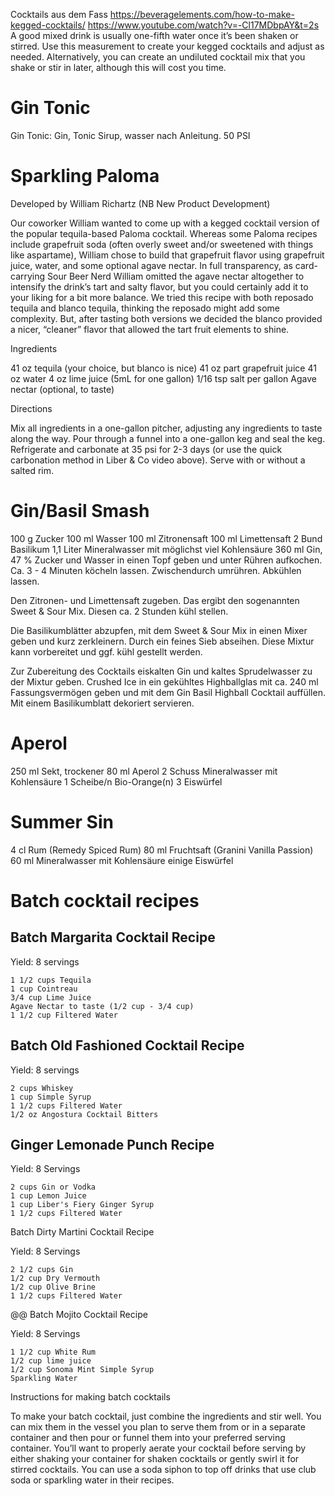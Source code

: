 Cocktails aus dem Fass
https://beveragelements.com/how-to-make-kegged-cocktails/
https://www.youtube.com/watch?v=-Cl17MDbpAY&t=2s
A good mixed drink is usually one-fifth water once it’s been shaken or stirred. Use this measurement to create your kegged cocktails and adjust as needed. Alternatively, you can create an undiluted cocktail mix that you shake or stir in later, although this will cost you time.

# Gin Tonic
Gin Tonic: Gin, Tonic Sirup, wasser nach Anleitung.
50 PSI


 # Sparkling Paloma
Developed by William Richartz (NB New Product Development)

Our coworker William wanted to come up with a kegged cocktail version of the popular tequila-based Paloma cocktail. Whereas some Paloma recipes include grapefruit soda (often overly sweet and/or sweetened with things like aspartame), William chose to build that grapefruit flavor using grapefruit juice, water, and some optional agave nectar. In full transparency, as card-carrying Sour Beer Nerd William omitted the agave nectar altogether to intensify the drink’s tart and salty flavor, but you could certainly add it to your liking for a bit more balance. We tried this recipe with both reposado tequila and blanco tequila, thinking the reposado might add some complexity. But, after tasting both versions we decided the blanco provided a nicer, “cleaner” flavor that allowed the tart fruit elements to shine.

Ingredients

 41 oz tequila (your choice, but blanco is nice)
 41 oz part grapefruit juice
 41 oz water
  4 oz lime juice (5mL for one gallon)
 1/16 tsp salt per gallon 
  Agave nectar (optional, to taste)

Directions

Mix all ingredients in a one-gallon pitcher, adjusting any ingredients to taste along the way. Pour through a funnel into a one-gallon keg and seal the keg. Refrigerate and carbonate at 35 psi for 2-3 days (or use the quick carbonation method in Liber & Co video above). Serve with or without a salted rim.

# Gin/Basil Smash
100 g 	Zucker
100 ml 	Wasser
100 ml 	Zitronensaft
100 ml 	Limettensaft
2 Bund 	Basilikum
1,1 Liter 	Mineralwasser mit möglichst viel Kohlensäure
360 ml 	Gin, 47 %
Zucker und Wasser in einen Topf geben und unter Rühren aufkochen. Ca. 3 - 4 Minuten köcheln lassen. Zwischendurch umrühren. Abkühlen lassen.

Den Zitronen- und Limettensaft zugeben. Das ergibt den sogenannten Sweet & Sour Mix. Diesen ca. 2 Stunden kühl stellen.

Die Basilikumblätter abzupfen, mit dem Sweet & Sour Mix in einen Mixer geben und kurz zerkleinern. Durch ein feines Sieb abseihen. Diese Mixtur kann vorbereitet und ggf. kühl gestellt werden.

Zur Zubereitung des Cocktails eiskalten Gin und kaltes Sprudelwasser zu der Mixtur geben. Crushed Ice in ein gekühltes Highballglas mit ca. 240 ml Fassungsvermögen geben und mit dem Gin Basil Highball Cocktail auffüllen. Mit einem Basilikumblatt dekoriert servieren. 

# Aperol
250 ml 	Sekt, trockener
80 ml 	Aperol
2 Schuss 	Mineralwasser mit Kohlensäure
1 Scheibe/n 	Bio-Orange(n)
3 	Eiswürfel 

# Summer Sin
4 cl 	Rum (Remedy Spiced Rum)
80 ml 	Fruchtsaft (Granini Vanilla Passion)
60 ml 	Mineralwasser mit Kohlensäure
einige 	Eiswürfel 



# Batch cocktail recipes
## Batch Margarita Cocktail Recipe

Yield: 8 servings

    1 1/2 cups Tequila
    1 cup Cointreau
    3/4 cup Lime Juice
    Agave Nectar to taste (1/2 cup - 3/4 cup)
    1 1/2 cup Filtered Water

## Batch Old Fashioned Cocktail Recipe

Yield: 8 servings

    2 cups Whiskey
    1 cup Simple Syrup
    1 1/2 cups Filtered Water
    1/2 oz Angostura Cocktail Bitters

## Ginger Lemonade Punch Recipe 

Yield: 8 Servings

    2 cups Gin or Vodka
    1 cup Lemon Juice
    1 cup Liber's Fiery Ginger Syrup
    1 1/2 cups Filtered Water

Batch Dirty Martini Cocktail Recipe

Yield: 8 Servings

    2 1/2 cups Gin
    1/2 cup Dry Vermouth
    1/2 cup Olive Brine
    1 1/2 cups Filtered Water

@@ Batch Mojito Cocktail Recipe 

Yield: 8 Servings

    1 1/2 cup White Rum
    1/2 cup lime juice
    1/2 cup Sonoma Mint Simple Syrup
    Sparkling Water

Instructions for making batch cocktails

To make your batch cocktail, just combine the ingredients and stir well. You can mix them in the vessel you plan to serve them from or in a separate container and then pour or funnel them into your preferred serving container. You’ll want to properly aerate your cocktail before serving by either shaking your container for shaken cocktails or gently swirl it for stirred cocktails. You can use a soda siphon to top off drinks that use club soda or sparkling water in their recipes.